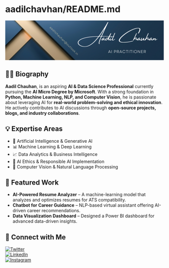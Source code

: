 # **aadilchavhan/README.md**

![Banner](https://github.com/aadilchavhan/aadilchavhan/blob/main/Banner.png)  

## 👨‍💻 Biography  

**Aadil Chauhan**, is an aspiring **AI & Data Science Professional** currently pursuing the **AI Micro Degree by Microsoft**. With a strong foundation in **Python, Machine Learning, NLP, and Computer Vision**, he is passionate about leveraging AI for **real-world problem-solving and ethical innovation**. He actively contributes to AI discussions through **open-source projects, blogs, and industry collaborations**.  

## 💡 Expertise Areas  
- 🚀 Artificial Intelligence & Generative AI  
- 📊 Machine Learning & Deep Learning  
- 📈 Data Analytics & Business Intelligence  
- 🤖 AI Ethics & Responsible AI Implementation  
- 🔬 Computer Vision & Natural Language Processing  

## 📌 Featured Work  
- **AI-Powered Resume Analyzer** – A machine-learning model that analyzes and optimizes resumes for ATS compatibility.  
- **Chatbot for Career Guidance** – NLP-based virtual assistant offering AI-driven career recommendations.  
- **Data Visualization Dashboard** – Designed a Power BI dashboard for advanced data-driven insights.  

## 🔗 Connect with Me  
[![Twitter](https://img.shields.io/badge/Twitter-Follow-blue)](https://x.com/_aadil_chauhan)  
[![LinkedIn](https://img.shields.io/badge/LinkedIn-Connect-blue)](https://www.linkedin.com/in/mohammed-aadil)  
[![Instagram](https://img.shields.io/badge/Instagram-Follow-blue)](https://www.instagram.com/_aadil_chauhan)  


<!--

## 📊 GitHub Statistics  
![GitHub Stats](https://github-readme-stats.vercel.app/api?username=mohammedaadil&show_icons=true&theme=radical)  

 -->
